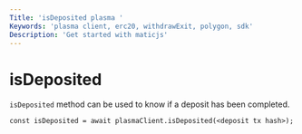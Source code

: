 ```yaml
---
Title: 'isDeposited plasma '
Keywords: 'plasma client, erc20, withdrawExit, polygon, sdk'
Description: 'Get started with maticjs'
---
```


# isDeposited

`isDeposited` method can be used to know if a deposit has been completed.

```
const isDeposited = await plasmaClient.isDeposited(<deposit tx hash>);
```
